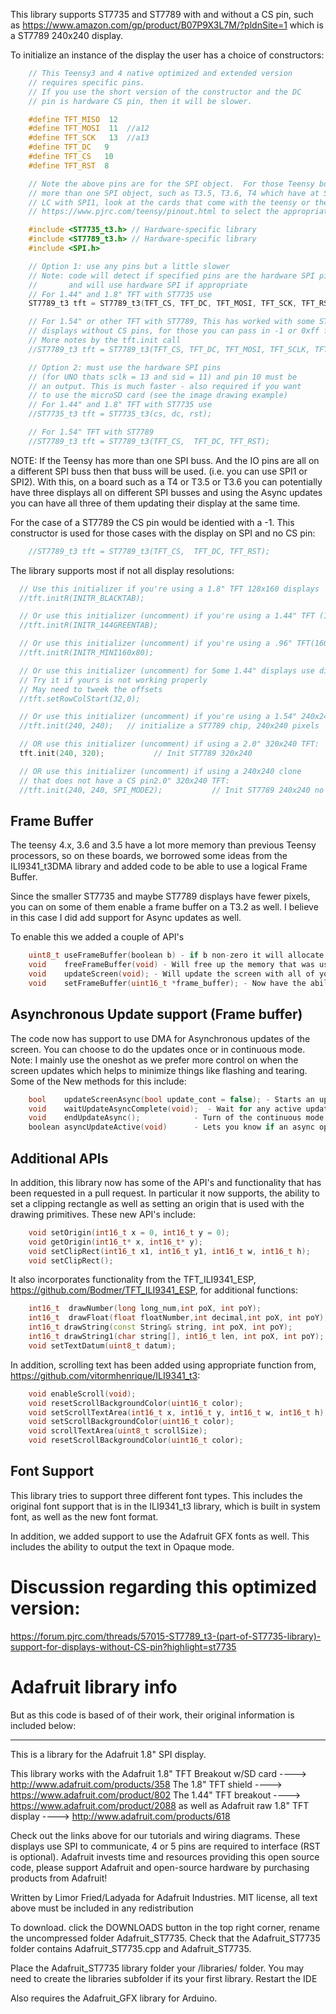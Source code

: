 This library supports ST7735 and ST7789 with and without a CS pin, such as https://www.amazon.com/gp/product/B07P9X3L7M/?pldnSite=1 which is a ST7789 240x240 display.

To initialize an instance of the display the user has a choice of constructors:
```c++
	// This Teensy3 and 4 native optimized and extended version
	// requires specific pins. 
	// If you use the short version of the constructor and the DC
	// pin is hardware CS pin, then it will be slower.

	#define TFT_MISO  12
	#define TFT_MOSI  11  //a12
	#define TFT_SCK   13  //a13
	#define TFT_DC   9 
	#define TFT_CS   10  
	#define TFT_RST  8

	// Note the above pins are for the SPI object.  For those Teensy boards which have
	// more than one SPI object, such as T3.5, T3.6, T4 which have at SPI1 and SPI2
	// LC with SPI1, look at the cards that come with the teensy or the web page
	// https://www.pjrc.com/teensy/pinout.html to select the appropriate IO pins.

	#include <ST7735_t3.h> // Hardware-specific library
	#include <ST7789_t3.h> // Hardware-specific library
	#include <SPI.h>

	// Option 1: use any pins but a little slower
	// Note: code will detect if specified pins are the hardware SPI pins
	//       and will use hardware SPI if appropriate
	// For 1.44" and 1.8" TFT with ST7735 use
	ST7789_t3 tft = ST7789_t3(TFT_CS, TFT_DC, TFT_MOSI, TFT_SCK, TFT_RST);

	// For 1.54" or other TFT with ST7789, This has worked with some ST7789
	// displays without CS pins, for those you can pass in -1 or 0xff for CS
	// More notes by the tft.init call
	//ST7789_t3 tft = ST7789_t3(TFT_CS, TFT_DC, TFT_MOSI, TFT_SCLK, TFT_RST);

	// Option 2: must use the hardware SPI pins
	// (for UNO thats sclk = 13 and sid = 11) and pin 10 must be
	// an output. This is much faster - also required if you want
	// to use the microSD card (see the image drawing example)
	// For 1.44" and 1.8" TFT with ST7735 use
	//ST7735_t3 tft = ST7735_t3(cs, dc, rst);

	// For 1.54" TFT with ST7789
	//ST7789_t3 tft = ST7789_t3(TFT_CS,  TFT_DC, TFT_RST);
```

NOTE: If the Teensy has more than one SPI buss. And the IO pins are all on a different SPI buss then that buss will be used. (i.e. you can use SPI1 or SPI2).  With this, on a board such as a T4 or T3.5 or T3.6 you can potentially have three displays all on different SPI busses and using the Async updates you can have all three of them updating their display at the same time. 

For the case of a ST7789 the CS pin would be identied with a -1.  This constructor is used for those cases with the display on SPI and no CS pin:

```c++
	//ST7789_t3 tft = ST7789_t3(TFT_CS,  TFT_DC, TFT_RST);
```

The library supports most if not all display resolutions:

```c++ 
  // Use this initializer if you're using a 1.8" TFT 128x160 displays
  //tft.initR(INITR_BLACKTAB);

  // Or use this initializer (uncomment) if you're using a 1.44" TFT (128x128)
  //tft.initR(INITR_144GREENTAB);

  // Or use this initializer (uncomment) if you're using a .96" TFT(160x80)
  //tft.initR(INITR_MINI160x80);

  // Or use this initializer (uncomment) for Some 1.44" displays use different memory offsets
  // Try it if yours is not working properly
  // May need to tweek the offsets
  //tft.setRowColStart(32,0);

  // Or use this initializer (uncomment) if you're using a 1.54" 240x240 TFT
  //tft.init(240, 240);   // initialize a ST7789 chip, 240x240 pixels

  // OR use this initializer (uncomment) if using a 2.0" 320x240 TFT:
  tft.init(240, 320);           // Init ST7789 320x240

  // OR use this initializer (uncomment) if using a 240x240 clone 
  // that does not have a CS pin2.0" 320x240 TFT:
  //tft.init(240, 240, SPI_MODE2);           // Init ST7789 240x240 no CS
```


Frame Buffer
------------

The teensy 4.x, 3.6 and 3.5 have a lot more memory than previous Teensy processors, so on these boards, we borrowed some ideas from the ILI9341_t3DMA library and added code to be able to use a logical Frame Buffer.  

Since the smaller ST7735 and maybe ST7789 displays have fewer pixels, you can on some of them enable a frame buffer on a T3.2 as well. I believe in this case I did add support for Async updates as well. 

To enable this we added a couple of API's 

```c++
    uint8_t useFrameBuffer(boolean b) - if b non-zero it will allocate memory and start using
    void	freeFrameBuffer(void) - Will free up the memory that was used.
    void	updateScreen(void); - Will update the screen with all of your updates...
	void	setFrameBuffer(uint16_t *frame_buffer); - Now have the ability allocate the frame buffer and pass it in, to avoid use of malloc
```

Asynchronous Update support (Frame buffer)
------------------------

The code now has support to use DMA for Asynchronous updates of the screen.  You can choose to do the updates once or in continuous mode.  Note: I mainly use the oneshot as we prefer more control on when the screen updates which helps to minimize things like flashing and tearing. 
Some of the New methods for this include: 

```c++
	bool	updateScreenAsync(bool update_cont = false); - Starts an update either one shot or continuous
	void	waitUpdateAsyncComplete(void);  - Wait for any active update to complete
	void	endUpdateAsync();			 - Turn of the continuous mode.
	boolean	asyncUpdateActive(void)      - Lets you know if an async operation is still active
```

Additional APIs
---------------
In addition, this library now has some of the API's and functionality that has been requested in a pull request.  In particular it now supports, the ability to set a clipping rectangle as well as setting an origin that is used with the drawing primitives.   These new API's include:

```c++
	void setOrigin(int16_t x = 0, int16_t y = 0); 
	void getOrigin(int16_t* x, int16_t* y);
	void setClipRect(int16_t x1, int16_t y1, int16_t w, int16_t h); 
	void setClipRect();
```

It also incorporates functionality from the TFT_ILI9341_ESP, https://github.com/Bodmer/TFT_ILI9341_ESP, for additional functions:

```c++
    int16_t  drawNumber(long long_num,int poX, int poY);
    int16_t  drawFloat(float floatNumber,int decimal,int poX, int poY);   
    int16_t drawString(const String& string, int poX, int poY);
    int16_t drawString1(char string[], int16_t len, int poX, int poY);
    void setTextDatum(uint8_t datum);
```

In addition, scrolling text has been added using appropriate function from, https://github.com/vitormhenrique/ILI9341_t3:

```c++
    void enableScroll(void);
    void resetScrollBackgroundColor(uint16_t color);
    void setScrollTextArea(int16_t x, int16_t y, int16_t w, int16_t h);
    void setScrollBackgroundColor(uint16_t color);
    void scrollTextArea(uint8_t scrollSize);
    void resetScrollBackgroundColor(uint16_t color);
```
	
Font Support
------------
This library tries to support three different font types.  This includes the original font support that is in the ILI9341_t3 library, which is 
built in system font, as well as the new font format. 

In addition, we added support to use the Adafruit GFX fonts as well. This includes the ability to output the text in Opaque mode. 

Discussion regarding this optimized version:
==========================

https://forum.pjrc.com/threads/57015-ST7789_t3-(part-of-ST7735-library)-support-for-displays-without-CS-pin?highlight=st7735


Adafruit library info
=======================

But as this code is based of of their work, their original information is included below:

------------------------------------------

This is a library for the Adafruit 1.8" SPI display.

This library works with the Adafruit 1.8" TFT Breakout w/SD card
  ----> http://www.adafruit.com/products/358
The 1.8" TFT shield
  ----> https://www.adafruit.com/product/802
The 1.44" TFT breakout
  ----> https://www.adafruit.com/product/2088
as well as Adafruit raw 1.8" TFT display
  ----> http://www.adafruit.com/products/618
 
Check out the links above for our tutorials and wiring diagrams.
These displays use SPI to communicate, 4 or 5 pins are required
to interface (RST is optional).
Adafruit invests time and resources providing this open source code,
please support Adafruit and open-source hardware by purchasing
products from Adafruit!

Written by Limor Fried/Ladyada for Adafruit Industries.
MIT license, all text above must be included in any redistribution

To download. click the DOWNLOADS button in the top right corner, rename the uncompressed folder Adafruit_ST7735. Check that the Adafruit_ST7735 folder contains Adafruit_ST7735.cpp and Adafruit_ST7735.

Place the Adafruit_ST7735 library folder your <arduinosketchfolder>/libraries/ folder. You may need to create the libraries subfolder if its your first library. Restart the IDE

Also requires the Adafruit_GFX library for Arduino.